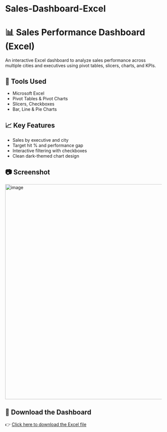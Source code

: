 # Sales-Dashboard-Excel
# 📊 Sales Performance Dashboard (Excel)
An interactive Excel dashboard to analyze sales performance across multiple cities and executives using pivot tables, slicers, charts, and KPIs.

## 🔧 Tools Used
- Microsoft Excel
- Pivot Tables & Pivot Charts
- Slicers, Checkboxes
- Bar, Line & Pie Charts

## 📈 Key Features
- Sales by executive and city
- Target hit % and performance gap
- Interactive filtering with checkboxes
- Clean dark-themed chart design

## 📷 Screenshot
<img width="1467" height="690" alt="image" src="https://github.com/user-attachments/assets/f56c0e33-85f9-4f78-ac7b-a6efe28acd97" />

## 🔗 Download the Dashboard
👉 [Click here to download the Excel file](./Sales_Dashboard_Excel.xlsx)
